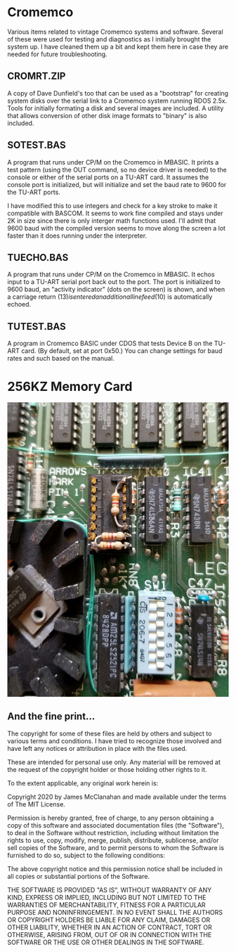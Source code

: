 # Cromemco
Various items related to vintage Cromemco systems and software. Several of these were used for testing and diagnostics as I initially brought the system up. I have cleaned them up a bit and kept them here in case they are needed for future troubleshooting.

## CROMRT.ZIP
A copy of Dave Dunfield's too that can be used as a "bootstrap" for creating system disks over the serial link to a Cromemco system running RDOS 2.5x. Tools for initially formating a disk and several images are included. A utility that allows conversion of other disk image formats to "binary" is also included.


## SOTEST.BAS
A program that runs under CP/M on the Cromemco in MBASIC. It prints a test pattern (using the OUT command, so no device driver is needed) to the console or either of the serial ports on a TU-ART card. It assumes the console port is initialized, but will initialize and set the baud rate to 9600 for the TU-ART ports.

I have modified this to use integers and check for a key stroke to make it compatible with BASCOM. It seems to work fine compiled and stays under 2K in size since there is only interger math functions used. I'll admit that 9600 baud with the compiled version seems to move along the screen a lot faster than it does running under the interpreter.


## TUECHO.BAS
A program that runs under CP/M on the Cromemco in MBASIC. It echos input to a TU-ART serial port back out to the port. The port is initialized to 9600 baud, an "activity indicator" (dots on the screen) is shown, and when a carriage return ($13) is entered an additional line feed ($10) is automatically echoed.


## TUTEST.BAS
A program in Cromemco BASIC under CDOS that tests Device B on the TU-ART card. (By default, set at port 0x50.) You can change settings for baud rates and such based on the manual.


# 256KZ Memory Card
![Header as PROM replacement](https://raw.githubusercontent.com/w4jbm/Cromemco/master/256KZ/header.jpg)

## And the fine print...
The copyright for some of these files are held by others and subject to various terms and conditions. I have tried to recognize those involved and have left any notices or attribution in place with the files used.

These are intended for personal use only. Any material will be removed at the request of the copyright holder or those holding other rights to it.

To the extent applicable, any original work herein is:

Copyright 2020 by James McClanahan and made available under the terms of The MIT License.

Permission is hereby granted, free of charge, to any person obtaining a copy of this software and associated documentation files (the "Software"), to deal in the Software without restriction, including without limitation the rights to use, copy, modify, merge, publish, distribute, sublicense, and/or sell copies of the Software, and to permit persons to whom the Software is furnished to do so, subject to the following conditions:

The above copyright notice and this permission notice shall be included in all copies or substantial portions of the Software.

THE SOFTWARE IS PROVIDED "AS IS", WITHOUT WARRANTY OF ANY KIND, EXPRESS OR IMPLIED, INCLUDING BUT NOT LIMITED TO THE WARRANTIES OF MERCHANTABILITY, FITNESS FOR A PARTICULAR PURPOSE AND NONINFRINGEMENT. IN NO EVENT SHALL THE AUTHORS OR COPYRIGHT HOLDERS BE LIABLE FOR ANY CLAIM, DAMAGES OR OTHER LIABILITY, WHETHER IN AN ACTION OF CONTRACT, TORT OR OTHERWISE, ARISING FROM, OUT OF OR IN CONNECTION WITH THE SOFTWARE OR THE USE OR OTHER DEALINGS IN THE SOFTWARE.
